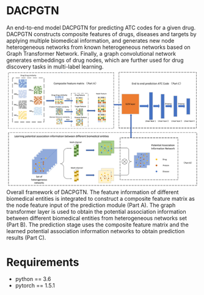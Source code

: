 # DACPGTN
An end-to-end model DACPGTN for predicting ATC codes for a given drug. DACPGTN constructs composite features of drugs, diseases and targets by applying multiple biomedical information, and generates new node heterogeneous networks from known heterogeneous networks based on Graph Transformer Network. Finally, a graph convolutional network generates embeddings of drug nodes, which are further used for drug discovery tasks in multi-label learning.
![image](https://github.com/Szhgege/DACPGTN/blob/main/data/framework.jpg)
Overall framework of DACPGTN. The feature information of different biomedical entities is integrated to construct a composite feature matrix as the node feature input of the prediction module (Part A). The graph transformer layer is used to obtain the potential association information between different biomedical entities from heterogeneous networks set (Part B). The prediction stage uses the composite feature matrix and the learned potential association information networks to obtain prediction results (Part C).
# Requirements
* python == 3.6
* pytorch == 1.5.1
